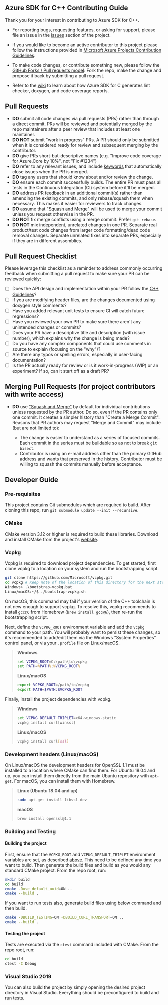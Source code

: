Azure SDK for C++ Contributing Guide
-------------------------------------

Thank you for your interest in contributing to Azure SDK for C++.

- For reporting bugs, requesting features, or asking for support, please file an issue in the [issues](https://github.com/Azure/azure-sdk-for-cpp/issues) section of the project.

- If you would like to become an active contributor to this project please follow the instructions provided in [Microsoft Azure Projects Contribution Guidelines](http://azure.github.com/guidelines.html).

- To make code changes, or contribute something new, please follow the [GitHub Forks / Pull requests model](https://help.github.com/articles/fork-a-repo/): Fork the repo, make the change and propose it back by submitting a pull request.

- Refer to the [wiki](https://github.com/Azure/azure-sdk-for-c/wiki) to learn about how Azure SDK for C generates lint checker, doxygen, and code coverage reports.

Pull Requests
-------------

* **DO** submit all code changes via pull requests (PRs) rather than through a direct commit. PRs will be reviewed and potentially merged by the repo maintainers after a peer review that includes at least one maintainer.
* **DO NOT** submit "work in progress" PRs.  A PR should only be submitted when it is considered ready for review and subsequent merging by the contributor.
* **DO** give PRs short-but-descriptive names (e.g. "Improve code coverage for Azure.Core by 10%", not "Fix #1234")
* **DO** refer to any relevant issues, and include [keywords](https://help.github.com/articles/closing-issues-via-commit-messages/) that automatically close issues when the PR is merged.
* **DO** tag any users that should know about and/or review the change.
* **DO** ensure each commit successfully builds.  The entire PR must pass all tests in the Continuous Integration (CI) system before it'll be merged.
* **DO** address PR feedback in an additional commit(s) rather than amending the existing commits, and only rebase/squash them when necessary.  This makes it easier for reviewers to track changes.
* **DO** assume that ["Squash and Merge"](https://github.com/blog/2141-squash-your-commits) will be used to merge your commit unless you request otherwise in the PR.
* **DO NOT** fix merge conflicts using a merge commit. Prefer `git rebase`.
* **DO NOT** mix independent, unrelated changes in one PR. Separate real product/test code changes from larger code formatting/dead code removal changes. Separate unrelated fixes into separate PRs, especially if they are in different assemblies.

Pull Request Checklist
----------------------

Please leverage this checklist as a reminder to address commonly occurring feedback when submitting a pull request to make sure your PR can be reviewed quickly:

- [ ] Does the API design and implementation within your PR follow the [C++ Guidelines](https://azure.github.io/azure-sdk/cpp_introduction.html)?
- [ ] If you are modifying header files, are the changes documented using doxygen style comments?
- [ ] Have you added relevant unit tests to ensure CI will catch future regressions?
- [ ] Have you reviewed your own PR to make sure there aren't any unintended changes or commits?
- [ ] Does your PR have a descriptive title and description (with issue number), which explains why the change is being made?
- [ ] Do you have any complex components that could use comments in source to explain (focusing on the "why")?
- [ ] Are there any typos or spelling errors, especially in user-facing documentation?
- [ ] Is the PR actually ready for review or is it work-in-progress (WIP) or an experiment? If so, can it start off as a draft PR?

Merging Pull Requests (for project contributors with write access)
----------------------------------------------------------

* **DO** use ["Squash and Merge"](https://github.com/blog/2141-squash-your-commits) by default for individual contributions unless requested by the PR author.
  Do so, even if the PR contains only one commit. It creates a simpler history than "Create a Merge Commit".
  Reasons that PR authors may request "Merge and Commit" may include (but are not limited to):

  - The change is easier to understand as a series of focused commits. Each commit in the series must be buildable so as not to break `git bisect`.
  - Contributor is using an e-mail address other than the primary GitHub address and wants that preserved in the history. Contributor must be willing to squash
    the commits manually before acceptance.



## Developer Guide

### Pre-requisites

This project contains Git submodules which are required to build. After cloning this repo, run `git submodule update
--init --recursive`.

### CMake
CMake version 3.12 or higher is required to build these libraries. Download and install CMake from the project's
[website](https://cmake.org/download/).

### Vcpkg
Vcpkg is required to download project dependencies. To get started, first clone vcpkg to a location on your system and
run the bootstrapping script.

```sh
git clone https://github.com/Microsoft/vcpkg.git
cd vcpkg # Keep note of the location of this directory for the next step
Windows> .\bootstrap-vcpkg.bat
Linux/macOS:~/$ ./bootstrap-vcpkg.sh
```

On macOS, this command may fail if your version of the C++ toolchain is not new enough to support vcpkg. To resolve
this, vcpkg recommends to install `gcc@6` from Homebrew (`brew install gcc@6`), then re-run the bootstrapping script.

Next, define the `VCPKG_ROOT` environment variable and add the `vcpkg` command to your path. You will probably want to
persist these changes, so it's recommended to add/edit them via the Windows "System Properties" control panel, or via
your `.profile` file on Linux/macOS.

> **Windows**
> ```bat
> set VCPKG_ROOT=C:\path\to\vcpkg
> set PATH=%PATH%;%VCPKG_ROOT%
> ```
>
> **Linux/macOS**
> ```sh
> export VCPKG_ROOT=/path/to/vcpkg
> export PATH=$PATH:$VCPKG_ROOT
> ```

Finally, install the project dependencies with vcpkg.

> **Windows**
> ```bat
> set VCPKG_DEFAULT_TRIPLET=x64-windows-static
> vcpkg install curl[winssl]
> ```
>
> **Linux/macOS**
> ```sh
> vcpkg install curl[ssl]
> ```

### Development headers (Linux/macOS)
On Linux/macOS the development headers for OpenSSL 1.1 must be installed to a location where CMake can find them.
For Ubuntu 18.04 and up, you can install them directly from the main Ubuntu repository with `apt-get`. For macOS, you
can install them with Homebrew.

> **Linux (Ubuntu 18.04 and up)**
> ```sh
> sudo apt-get install libssl-dev
> ```
>
> **macOS**
> ```sh
> brew install openssl@1.1
> ```

### Building and Testing

#### Building the project
First, ensure that the `VCPKG_ROOT` and `VCPKG_DEFAULT_TRIPLET` environment variables are set, as described [above](#vcpkg). This need to be defined
any time you want to build. Then generate the build files and build as you would any standard CMake project. From the
repo root, run:

```sh
mkdir build
cd build
cmake -Duse_default_uuid=ON ..
cmake --build .
```
If you want to run tests also, generate build files using below command and then build.
```sh
cmake -DBUILD_TESTING=ON -DBUILD_CURL_TRANSPORT=ON ..
cmake --build .
```
#### Testing the project
Tests are executed via the `ctest` command included with CMake. From the repo root, run:

```sh
cd build
ctest -C Debug
```

### Visual Studio 2019
You can also build the project by simply opening the desired project directory in Visual Studio. Everything should be
preconfigured to build and run tests.
